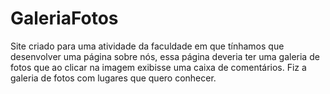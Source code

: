 # GaleriaFotos
Site criado para uma atividade da faculdade em que tínhamos que desenvolver uma página sobre nós, essa página deveria ter uma galeria de fotos que ao clicar na imagem exibisse uma caixa de comentários. Fiz a galeria de fotos com lugares que quero conhecer. 
